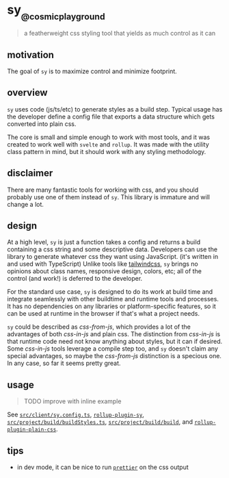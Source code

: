 # sy<sub><sub>@cosmicplayground</sub></sub>

> a featherweight css styling tool that yields as much control as it can

## motivation

The goal of `sy` is to maximize control and minimize footprint.

## overview

`sy` uses code (js/ts/etc) to generate styles as a build step.
Typical usage has the developer define a config file
that exports a data structure which gets converted into plain css.

The core is small and simple enough to work with most tools,
and it was created to work well with `svelte` and `rollup`.
It was made with the utility class pattern in mind,
but it should work with any styling methodology.

## disclaimer

There are many fantastic tools for working with css,
and you should probably use one of them instead of `sy`.
This library is immature and will change a lot.

## design

At a high level, `sy` is just a function takes a config and returns a build
containing a css string and some descriptive data.
Developers can use the library to generate whatever css they want
using JavaScript. (it's written in and used with TypeScript)
Unlike tools like [tailwindcss](https://github.com/tailwindcss/tailwindcss),
`sy` brings no opinions about class names, responsive design, colors, etc;
all of the control (and work!) is deferred to the developer.

For the standard use case, `sy` is designed to do its work at build time
and integrate seamlessly with other buildtime and runtime tools and processes.
It has no dependencies on any libraries or platform-specific features,
so it can be used at runtime in the browser if that's what a project needs.

`sy` could be described as _css-from-js_,
which provides a lot of the advantages of both _css-in-js_ and plain css.
The distinction from _css-in-js_ is that runtime code need not know anything
about styles, but it can if desired.
Some _css-in-js_ tools leverage a compile step too,
and `sy` doesn't claim any special advantages,
so maybe the _css-from-js_ distinction is a specious one.
In any case, so far it seems pretty great.

## usage

> TODO improve with inline example

See [`src/client/sy.config.ts`](../client/sy.config.ts),
[`rollup-plugin-sy`](../project/build/rollup-plugin-sy.ts),
[`src/project/build/buildStyles.ts`](../project/build/buildStyles.ts),
[`src/project/build/build`](../project/build/build.ts),
and [`rollup-plugin-plain-css`](../project/build/rollup-plugin-plain-css.ts).

## tips

- in dev mode, it can be nice to run
  [`prettier`](https://github.com/prettier/prettier) on the css output
